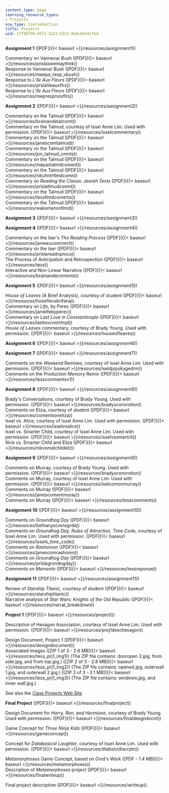 ```yaml
---
content_type: page
learning_resource_types:
- Projects
ocw_type: CourseSection
title: Projects
uid: 17f80790-6573-2a22-b323-8a6c6e3417ed
---
```


**Assignment 1** ([PDF]({{< baseurl >}}/resources/assignment1))

Commentary on Vannevar Bush ([PDF]({{< baseurl >}}/resources/prislaswemaythnk))  
Response to Vannevar Bush ([PDF]({{< baseurl >}}/resources/meepa_resp_vbush))  
Response to _L’île Aux Fleurs_ ([PDF]({{< baseurl >}}/resources/prslalileauxflrs))  
Response to _L’île Aux Fleurs_ ([PDF]({{< baseurl >}}/resources/meprespnslxflrs))

**Assignment 2** ([PDF]({{< baseurl >}}/resources/assignment2))

Commentary on the Talmud ([PDF]({{< baseurl >}}/resources/brainandetalcomt))  
Commentary on the Talmud, courtesy of Issel Anne Lim. Used with permission. ([PDF]({{< baseurl >}}/resources/isselcommentary))  
Commentary on the Talmud ([PDF]({{< baseurl >}}/resources/janescomtalmud))  
Commentary on the Talmud ([PDF]({{< baseurl >}}/resources/jon_talmud_cmnts))  
Commentary on the Talmud ([PDF]({{< baseurl >}}/resources/mepastalmdcoment))  
Commentary on the Talmud ([PDF]({{< baseurl >}}/resources/nikuhntrtlmdcomn))  
Commentary on _Reading the Classic Jewish Texts_ ([PDF]({{< baseurl >}}/resources/prislatlmudcomnt))  
Commentary on the Talmud ([PDF]({{< baseurl >}}/resources/tesstlmdcoments))  
Commentary on the Talmud ([PDF]({{< baseurl >}}/resources/waksmanontlmd))

**Assignment 3** ([PDF]({{< baseurl >}}/resources/assignment3))

**Assignment 4** ([PDF]({{< baseurl >}}/resources/assignment4))

Commentary on the Iser's _The Reading Process_ ([PDF]({{< baseurl >}}/resources/janewucomment))  
Commentary on the Iser ([PDF]({{< baseurl >}}/resources/prislareadnprocs))  
The Process of Anticipation and Retrospection ([PDF]({{< baseurl >}}/resources/tess))  
Interactive and Non-Linear Narrative ([PDF]({{< baseurl >}}/resources/brainandecoments))

**Assignment 5** ([PDF]({{< baseurl >}}/resources/assignment5))

_House of Leaves_ (A Brief Analysis), courtesy of student ([PDF]({{< baseurl >}}/resources/hoseflevsbrifana))  
Commentary on _Life,_ by Perec ([PDF]({{< baseurl >}}/resources/janelifebyperec))  
Commentary on _Last Love in Constantinople_ ([PDF]({{< baseurl >}}/resources/lastlovcnstntnpl))  
_House of Leaves_ commentary, courtesy of Brady Young. Used with permission. ([PDF]({{< baseurl >}}/resources/houseofleaves))

**Assignment 6** ([PDF]({{< baseurl >}}/resources/assignment6))

**Assignment 7** ([PDF]({{< baseurl >}}/resources/assignment7))

Comments on the _Weekend_ Remixes, courtesy of Issel Anne Lim. Used with permission. ([PDF]({{< baseurl >}}/resources/iseldjspokygedrm))  
Comments on the _Production Memory_ Remix ([PDF]({{< baseurl >}}/resources/tesscommentsv1))

**Assignment 8** ([PDF]({{< baseurl >}}/resources/assignment8))

Brady's Conversations, courtesy of Brady Young. Used with permission. ([PDF]({{< baseurl >}}/resources/bradysconvrstion))  
Comments on Eliza, courtesy of student ([PDF]({{< baseurl >}}/resources/comentsoneliza))  
Issel vs. Alice, courtesy of Issel Anne Lim. Used with permission. ([PDF]({{< baseurl >}}/resources/isselvsalice))  
Issel vs. Smarter Child, courtesy of Issel Anne Lim. Used with permission. ([PDF]({{< baseurl >}}/resources/isselvssmartch))  
Nick vs. Smarter Child and Eliza ([PDF]({{< baseurl >}}/resources/nikvsmatchildelz))

**Assignment 9** ([PDF]({{< baseurl >}}/resources/assignment9))

Comments on Murray, courtesy of Brady Young. Used with permission. ([PDF]({{< baseurl >}}/resources/bradysconvrstion))  
Comments on Murray, courtesy of Issel Anne Lim. Used with permission. ([PDF]({{< baseurl >}}/resources/iselcomonmurray))  
Comments on Murray ([PDF]({{< baseurl >}}/resources/janescomentmuray))  
Comments on Murray ([PDF]({{< baseurl >}}/resources/tesscomments))

**Assignment 10** ([PDF]({{< baseurl >}}/resources/assignment10))

Comments on _Groundhog Day_ ([PDF]({{< baseurl >}}/resources/bethanyscmnsgrda))  
Comments on _Groundhog Day, Rules of Attraction, Time Code,_ courtesy of Issel Anne Lim. Used with permission. ([PDF]({{< baseurl >}}/resources/issels_time_code))  
Comments on _Rashomon_ ([PDF]({{< baseurl >}}/resources/janescomrashomn))  
Comments on _Groundhog Day_ ([PDF]({{< baseurl >}}/resources/prislagrondogday))  
Comments on _Memento_ ([PDF]({{< baseurl >}}/resources/tessreponse))

**Assignment 11** ([PDF]({{< baseurl >}}/resources/assignment11))

Review of _Starship Titanic,_ courtesy of student ([PDF]({{< baseurl >}}/resources/starshiptitanic))  
Narrative analysis of _Star Wars: Knights of the Old Republic_ ([PDF]({{< baseurl >}}/resources/narrat_breakdown))

**Project 1** ([PDF]({{< baseurl >}}/resources/projecti))

Description of Hexagon Association, courtesy of Issel Anne Lim. Used with permission. ([PDF]({{< baseurl >}}/resources/proj1deschexagon))

Design Document, Project 1 ([PDF]({{< baseurl >}}/resources/designdocument))  
Associated Images ([ZIP 1 of 3 - 2.6 MB]({{< baseurl >}}/resources/tess_prj1_img1)) (The ZIP file contains: dooropen 2.jpg, from side.jpg, and from top.jpg.) ([ZIP 2 of 3 - 2.8 MB]({{< baseurl >}}/resources/tess_prj1_img2)) (The ZIP file contains: opened.jpg, outerwall 1.jpg, and outerwall 2.jpg.) ([ZIP 3 of 3 - 2.1 MB]({{< baseurl >}}/resources/tess_prj1_img3)) (The ZIP file contains: windows.jpg, and inner wall.jpg.)

See also the [Class Projects Web Site](http://web.mit.edu/CMS.845/www/projects/)

**Final Project** ([PDF]({{< baseurl >}}/resources/finalproject))

Design Document for _Harry, Ron, and Hermione,_ courtesy of Brady Young. Used with permission. ([PDF]({{< baseurl >}}/resources/finaldesgndocnt))

Game Concept for _Three Ninja Kids_ ([PDF]({{< baseurl >}}/resources/gameconcept))

Concept for _Databasical Laughter,_ courtesy of Issel Anne Lim. Used with permission. ([PDF]({{< baseurl >}}/resources/dtabsicldiscrptn))

_Metamorphoses_ Game Concept, based on Ovid's Work ([PDF - 1.4 MB]({{< baseurl >}}/resources/metamorphoses))  
Description of _Metamorphoses_ project ([PDF]({{< baseurl >}}/resources/finalwriteup))

Final project description ([PDF]({{< baseurl >}}/resources/writeup))